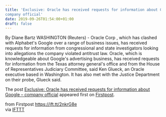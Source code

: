 ```yaml
---
title: 'Exclusive: Oracle has received requests for information about Google –
company official'
date: 2019-09-26T01:54:00+01:00
draft: false
---
```


By Diane Bartz WASHINGTON (Reuters) - Oracle Corp , which has clashed with Alphabet's Google over a range of business issues, has received requests for information from congressional and state investigators looking into allegations the company violated antitrust law. Oracle, which is knowledgeable about Google's advertising business, has received requests for information from the Texas attorney general's office and from the House of Representatives Judiciary Committee, said Ken Glueck, an Oracle executive based in Washington. It has also met with the Justice Department on their probe, Glueck said.

The post [Exclusive: Oracle has received requests for information about Google – company official](http://www.firstpost.com/business/exclusive-oracle-has-received-requests-for-information-about-google-company-official-7403951.html) appeared first on [Firstpost](http://www.firstpost.com).

  
  
from Firstpost https://ift.tt/2nkrG8e  
via [IFTTT](https://ifttt.com/?ref=da&site=blogger)